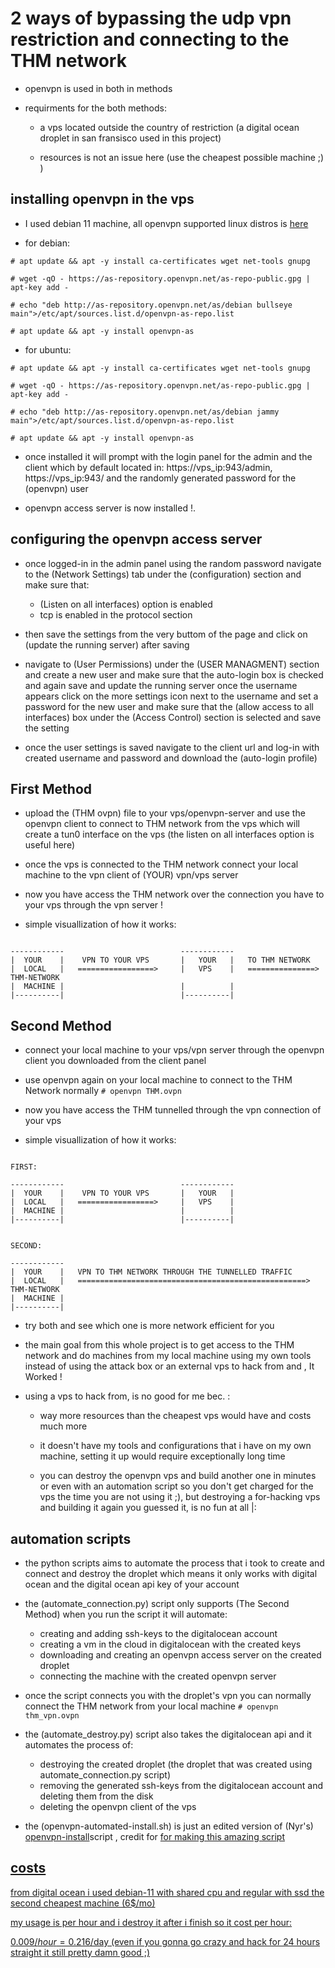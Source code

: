 # 2 ways of bypassing the udp vpn restriction and connecting to the THM network #

- openvpn is used in both in methods

- requirments for the both methods:
	- a vps located outside the country of restriction (a digital ocean droplet in san fransisco used in this project)
	
	- resources is not an issue here (use the cheapest possible machine ;) )



## installing openvpn in the vps ##

- I used debian 11 machine, all openvpn supported linux distros is <a href="https://openvpn.net/vpn-software-packages/"> here </a>

- for debian:

```
# apt update && apt -y install ca-certificates wget net-tools gnupg

# wget -qO - https://as-repository.openvpn.net/as-repo-public.gpg | apt-key add -

# echo "deb http://as-repository.openvpn.net/as/debian bullseye main">/etc/apt/sources.list.d/openvpn-as-repo.list

# apt update && apt -y install openvpn-as
```

- for ubuntu:

```
# apt update && apt -y install ca-certificates wget net-tools gnupg

# wget -qO - https://as-repository.openvpn.net/as-repo-public.gpg | apt-key add -

# echo "deb http://as-repository.openvpn.net/as/debian jammy main">/etc/apt/sources.list.d/openvpn-as-repo.list

# apt update && apt -y install openvpn-as
```

- once installed it will prompt with the login panel for the admin and the client which by default located in: https://vps_ip:943/admin, https://vps_ip:943/ and the randomly generated password for the (openvpn) user


- openvpn access server is now installed !. 


## configuring the openvpn access server ##

- once logged-in in the admin panel using the random password navigate to the (Network Settings) tab under the (configuration) section and make 
sure that:

	- (Listen on all interfaces) option is enabled
	- tcp is enabled in the protocol section


- then save the settings from the very buttom of the page and click on (update the running server) after saving


- navigate to (User Permissions) under the (USER MANAGMENT) section and create a new user and make sure that the auto-login box is checked and again save and update the running server once the username appears click on the more settings icon next to the username and set a password for the new user and make sure that the (allow access to all interfaces) box under the (Access Control) section is selected and save the setting


- once the user settings is saved navigate to the client url and log-in with created username and password and download the (auto-login profile)


## First Method ##

- upload the (THM ovpn) file to your vps/openvpn-server and use the openvpn client to connect to THM network from the vps which will create a tun0 interface on the vps (the listen on all interfaces option is useful here)


- once the vps is connected to the THM network connect your local machine to the vpn client of (YOUR) vpn/vps server  


- now you have access the THM network over the connection you have to your vps through the vpn server !


- simple visuallization of how it works:

``` 

------------                          ------------
|  YOUR	   |    VPN TO YOUR VPS    	  |	  YOUR   |	 TO THM NETWORK
|  LOCAL   |   =================>     |	  VPS    |   ===============>   THM-NETWORK
|  MACHINE |						  |          |
|----------|		   				  |----------|
```

## Second Method ##  


- connect your local machine to your vps/vpn server through the openvpn client you downloaded from the client panel


- use openvpn again on your local machine to connect to the THM Network normally `# openvpn THM.ovpn`


- now you have access the THM tunnelled through the vpn connection of your vps 


- simple visuallization of how it works:


```

FIRST:

------------                          ------------
|  YOUR	   |    VPN TO YOUR VPS    	  |	  YOUR   |	
|  LOCAL   |   =================>     |	  VPS    |  
|  MACHINE |						  |          |
|----------|		   				  |----------|


SECOND:

------------                                
|  YOUR	   |   VPN TO THM NETWORK THROUGH THE TUNNELLED TRAFFIC           	 
|  LOCAL   |   ===================================================>    THM-NETWORK   
|  MACHINE |						        
|----------|		   				        

```



- try both and see which one is more network efficient for you


- the main goal from this whole project is to get access to the THM network and do machines from my local machine using my own tools instead of using the attack box or an external vps to hack from and , It Worked !

- using a vps to hack from, is no good for me bec. :
	
	- way more resources than the cheapest vps would have and costs much more  
	
	- it doesn't have my tools and configurations that i have on my own machine, setting it up would require exceptionally long time

	- you can destroy the openvpn vps and build another one in minutes or even with an automation script so you don't get charged for the vps the time you are not using it ;), but destroying a for-hacking vps and building it again you guessed it, is no fun at all |:



## automation scripts ##

- the python scripts aims to automate the process that i took to create and connect and destroy the droplet which means it only works with digital ocean and the digital ocean api key of your account

- the (automate_connection.py) script only supports (The Second Method) when you run the script it will automate:
	
	- creating and adding ssh-keys to the digitalocean account 
	- creating a vm in the cloud in digitalocean with the created keys
	- downloading and creating an openvpn access server on the created droplet
	- connecting the machine with the created openvpn server 

- once the script connects you with the droplet's vpn you can normally connect the THM network from your local machine `# openvpn thm_vpn.ovpn`


- the (automate_destroy.py) script also takes the digitalocean api and it automates the process of:

	- destroying the created droplet (the droplet that was created using automate_connection.py script)
	- removing the generated ssh-keys from the digitalocean account and deleting them from the disk
	- deleting the openvpn client of the vps


- the (openvpn-automated-install.sh) is just an edited version of (Nyr's) <a href="https://github.com/Nyr/openvpn-install"> openvpn-install</a>script , credit for <a href="https://github.com/Nyr"> for making this amazing script



## costs ##

from digital ocean i used debian-11 with shared cpu and regular with ssd the second cheapest machine (6$/mo) 

my usage is per hour and i destroy it after i finish so it cost per hour:

0.009$/hour = 0.216$/day (even if you gonna go crazy and hack for 24 hours straight it still pretty damn good ;) 

